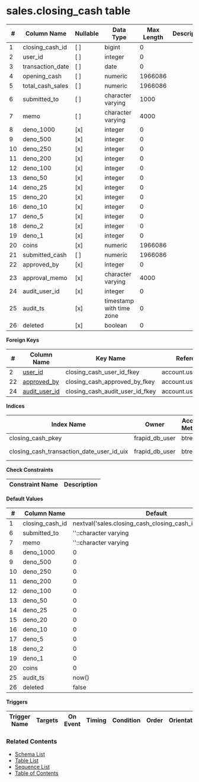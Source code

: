 # sales.closing_cash table



| # | Column Name | Nullable | Data Type | Max Length | Description |
| --- | --- | --- | --- | --- | --- |
| 1 | closing_cash_id | [ ] | bigint | 0 |  |
| 2 | user_id | [ ] | integer | 0 |  |
| 3 | transaction_date | [ ] | date | 0 |  |
| 4 | opening_cash | [ ] | numeric | 1966086 |  |
| 5 | total_cash_sales | [ ] | numeric | 1966086 |  |
| 6 | submitted_to | [ ] | character varying | 1000 |  |
| 7 | memo | [ ] | character varying | 4000 |  |
| 8 | deno_1000 | [x] | integer | 0 |  |
| 9 | deno_500 | [x] | integer | 0 |  |
| 10 | deno_250 | [x] | integer | 0 |  |
| 11 | deno_200 | [x] | integer | 0 |  |
| 12 | deno_100 | [x] | integer | 0 |  |
| 13 | deno_50 | [x] | integer | 0 |  |
| 14 | deno_25 | [x] | integer | 0 |  |
| 15 | deno_20 | [x] | integer | 0 |  |
| 16 | deno_10 | [x] | integer | 0 |  |
| 17 | deno_5 | [x] | integer | 0 |  |
| 18 | deno_2 | [x] | integer | 0 |  |
| 19 | deno_1 | [x] | integer | 0 |  |
| 20 | coins | [x] | numeric | 1966086 |  |
| 21 | submitted_cash | [ ] | numeric | 1966086 |  |
| 22 | approved_by | [x] | integer | 0 |  |
| 23 | approval_memo | [x] | character varying | 4000 |  |
| 24 | audit_user_id | [x] | integer | 0 |  |
| 25 | audit_ts | [x] | timestamp with time zone | 0 |  |
| 26 | deleted | [x] | boolean | 0 |  |



**Foreign Keys**

| # | Column Name | Key Name | References |
| --- | --- | --- | --- |
| 2 | [user_id](../account/users.md) | closing_cash_user_id_fkey | account.users.user_id |
| 22 | [approved_by](../account/users.md) | closing_cash_approved_by_fkey | account.users.user_id |
| 24 | [audit_user_id](../account/users.md) | closing_cash_audit_user_id_fkey | account.users.user_id |



**Indices**

| Index Name | Owner | Access Method | Definition | Description |
| --- | --- | --- | --- | --- |
| closing_cash_pkey | frapid_db_user | btree | closing_cash_id |  |
| closing_cash_transaction_date_user_id_uix | frapid_db_user | btree | user_id, transaction_date |  |



**Check Constraints**

| Constraint Name | Description |
| --- | --- |



**Default Values**

| # | Column Name | Default |
| --- | --- | --- |
| 1 | closing_cash_id | nextval('sales.closing_cash_closing_cash_id_seq'::regclass) |
| 6 | submitted_to | ''::character varying |
| 7 | memo | ''::character varying |
| 8 | deno_1000 | 0 |
| 9 | deno_500 | 0 |
| 10 | deno_250 | 0 |
| 11 | deno_200 | 0 |
| 12 | deno_100 | 0 |
| 13 | deno_50 | 0 |
| 14 | deno_25 | 0 |
| 15 | deno_20 | 0 |
| 16 | deno_10 | 0 |
| 17 | deno_5 | 0 |
| 18 | deno_2 | 0 |
| 19 | deno_1 | 0 |
| 20 | coins | 0 |
| 25 | audit_ts | now() |
| 26 | deleted | false |


**Triggers**

| Trigger Name | Targets | On Event | Timing | Condition | Order | Orientation | Description |
| --- | --- | --- | --- | --- | --- | --- | --- |


### Related Contents
* [Schema List](../../schemas.md)
* [Table List](../../tables.md)
* [Sequence List](../../sequences.md)
* [Table of Contents](../../README.md)
